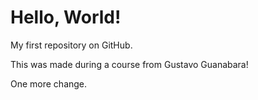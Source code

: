 # Hello, World!
 My first repository on GitHub.
 
 This was made during a course from Gustavo Guanabara!

One more change.
